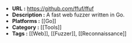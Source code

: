 - **URL :** https://github.com/ffuf/ffuf
- **Description :** A fast web fuzzer written in Go.
- **Platforms :** [[Go]]
- **Category :** [[Tools]]
- **Tags :** [[Web]], [[Fuzzer]], [[Reconnaissance]]